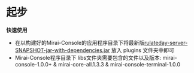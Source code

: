 # 起步

**快速使用**
* 在以构建好的Mirai-Console的应用程序目录下将最新版[rulateday-server-SNAPSHOT-jar-with-dependencies.jar](https://github.com/Eiriksgata/mirai-rulateday-dice/releases) 放入 plugins 文件夹中即可
* Mirai-Console程序目录下 libs文件夹需要包含的文件以及版本: mirai-console-1.0.0+  & mirai-core-all.1.3.3 & mirai-console-terminal-1.0.0
